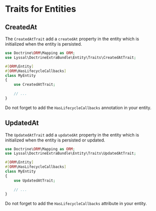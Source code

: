 # Traits for Entities


## CreatedAt

The `CreatedAtTrait` add a `createdAt` property in the entity which is initialized when the entity is persisted.

```php
use Doctrine\ORM\Mapping as ORM;
use Lyssal\DoctrineExtraBundle\Entity\Traits\CreatedAtTrait;

#[ORM\Entity]
#[ORM\HasLifecycleCallbacks]
class MyEntity
{
    use CreatedAtTrait;
    
    // ...
}
```

Do not forget to add the `HasLifecycleCallbacks` annotation in your entity.


## UpdatedAt

The `UpdatedAtTrait` add a `updatedAt` property in the entity which is initialized when the entity is persisted or updated.

```php
use Doctrine\ORM\Mapping as ORM;
use Lyssal\DoctrineExtraBundle\Entity\Traits\UpdatedAtTrait;

#[ORM\Entity]
#[ORM\HasLifecycleCallbacks]
class MyEntity
{
    use UpdatedAtTrait;
    
    // ...
}
```

Do not forget to add the `HasLifecycleCallbacks` attribute in your entity.
